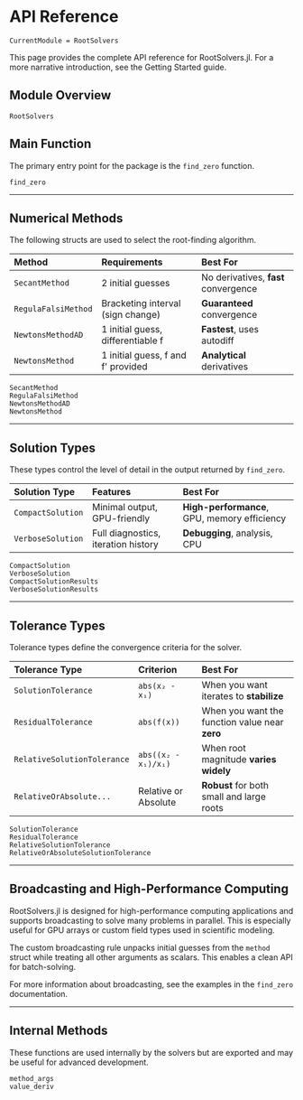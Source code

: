 # API Reference

```@meta
CurrentModule = RootSolvers
```

This page provides the complete API reference for RootSolvers.jl. For a more narrative introduction, see the Getting Started guide.

## Module Overview

```@docs
RootSolvers
```

## Main Function

The primary entry point for the package is the `find_zero` function.

```@docs
find_zero
```

---

## Numerical Methods

The following structs are used to select the root-finding algorithm.

| Method              | Requirements                        | Best For                        |
|:--------------------|:------------------------------------|:--------------------------------|
| `SecantMethod`      | 2 initial guesses                   | No derivatives, **fast** convergence|
| `RegulaFalsiMethod` | Bracketing interval (sign change)   | **Guaranteed** convergence      |
| `NewtonsMethodAD`   | 1 initial guess, differentiable f   | **Fastest**, uses autodiff      |
| `NewtonsMethod`     | 1 initial guess, f and f' provided  | **Analytical** derivatives      |

```@docs
SecantMethod
RegulaFalsiMethod
NewtonsMethodAD
NewtonsMethod
```

---

## Solution Types

These types control the level of detail in the output returned by `find_zero`.

| Solution Type      | Features                              | Best For                        |
|:-------------------|:--------------------------------------|:--------------------------------|
| `CompactSolution`  | Minimal output, GPU-friendly          | **High-performance**, GPU, memory efficiency |
| `VerboseSolution`  | Full diagnostics, iteration history   | **Debugging**, analysis, CPU    |

```@docs
CompactSolution
VerboseSolution
CompactSolutionResults
VerboseSolutionResults
```

---

## Tolerance Types

Tolerance types define the convergence criteria for the solver.

| Tolerance Type                        | Criterion                        | Best For                                 |
|:--------------------------------------|:---------------------------------|:-----------------------------------------|
| `SolutionTolerance`                   | `abs(x₂ - x₁)`                   | When you want iterates to **stabilize** |
| `ResidualTolerance`                   | `abs(f(x))`                      | When you want the function value near **zero** |
| `RelativeSolutionTolerance`           | `abs((x₂ - x₁)/x₁)`              | When root magnitude **varies widely** |
| `RelativeOrAbsolute...` | Relative or Absolute             | **Robust** for both small and large roots    |

```@docs
SolutionTolerance
ResidualTolerance
RelativeSolutionTolerance
RelativeOrAbsoluteSolutionTolerance
```

---

## Broadcasting and High-Performance Computing

RootSolvers.jl is designed for high-performance computing applications and supports broadcasting to solve many problems in parallel. This is especially useful for GPU arrays or custom field types used in scientific modeling.

The custom broadcasting rule unpacks initial guesses from the `method` struct while treating all other arguments as scalars. This enables a clean API for batch-solving.

For more information about broadcasting, see the examples in the `find_zero` documentation.

---

## Internal Methods

These functions are used internally by the solvers but are exported and may be useful for advanced development.

```@docs
method_args
value_deriv
```
